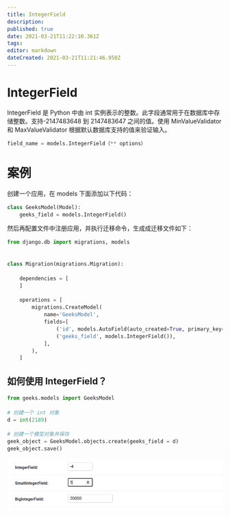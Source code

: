 ```yaml
---
title: IntegerField
description: 
published: true
date: 2021-03-21T11:22:10.361Z
tags: 
editor: markdown
dateCreated: 2021-03-21T11:21:46.950Z
---
```


# IntegerField 

IntegerField 是 Python 中由 int 实例表示的整数。此字段通常用于在数据库中存储整数。支持-2147483648 到 2147483647 之间的值。使用 MinValueValidator 和 MaxValueValidator 根据默认数据库支持的值来验证输入。

```python
field_name = models.IntegerField（** options）
```

# 案例

创建一个应用，在 models 下面添加以下代码：

```python
class GeeksModel(Model): 
    geeks_field = models.IntegerField() 
```

然后再配置文件中注册应用，并执行迁移命令，生成成迁移文件如下：

```python
from django.db import migrations, models


class Migration(migrations.Migration):

    dependencies = [
    ]

    operations = [
        migrations.CreateModel(
            name='GeeksModel',
            fields=[
                ('id', models.AutoField(auto_created=True, primary_key=True, serialize=False, verbose_name='ID')),
                ('geeks_field', models.IntegerField()),
            ],
        ),
    ]
```

## 如何使用 IntegerField？

```python
from geeks.models import GeeksModel 

# 创建一个 int 对象
d = int(2189) 

# 创建一个模型对象并保存
geek_object = GeeksModel.objects.create(geeks_field = d) 
geek_object.save() 
```

![integerfield.png](/assets/web框架/django/模型字段/integerfield.png)
